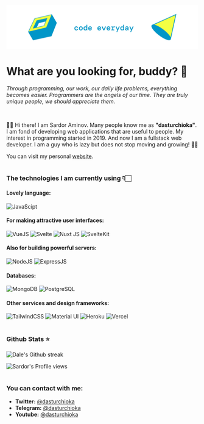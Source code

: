 <img src="./banner.jpg" alt="banner" />

# What are you looking for, buddy? 👀

_Through programming, our work, our daily life problems, everything becomes easier. Programmers are the angels of our time. They are truly unique people, we should appreciate them._

<br>

👋🏻 Hi there! I am Sardor Aminov. Many people know me as <b>"dasturchioka"</b>. I am fond of developing web applications that are useful to people. My interest in programming started in 2019. And now I am a fullstack web developer. I am a guy who is lazy but does not stop moving and growing! 💪🏻

You can visit my personal <a href="https://dasturchioka.uz" target="_blank">website</a>.

<h1></h1>

### The technologies I am currently using 👇🏻

#### Lovely language:
![JavaScipt](https://img.shields.io/badge/JavaScript-323330?style=for-the-badge&logo=javascript&logoColor=F7DF1E)

#### For making attractive user interfaces:
![VueJS](https://img.shields.io/badge/vue.js-42b883?style=for-the-badge&logo=vue.js&logoColor=white)
![Svelte](https://img.shields.io/badge/Svelte-4A4A55?style=for-the-badge&logo=svelte&logoColor=FF3E00)
![Nuxt JS](https://img.shields.io/badge/Nuxt-41b883?style=for-the-badge&logo=nuxt.js&logoColor=white)
![SvelteKit](https://img.shields.io/badge/SvelteKit-FF3E00?style=for-the-badge&logo=Svelte&logoColor=white)

#### Also for building powerful servers:
![NodeJS](https://img.shields.io/badge/node.js-6DA55F?style=for-the-badge&logo=node.js&logoColor=white)
![ExpressJS](https://img.shields.io/badge/Express.js-000000?style=for-the-badge&logo=express&logoColor=white)

#### Databases:
![MongoDB](https://img.shields.io/badge/MongoDB-4EA94B?style=for-the-badge&logo=mongodb&logoColor=white)
![PostgreSQL](https://img.shields.io/badge/MySQL-005C84?style=for-the-badge&logo=mysql&logoColor=white)

#### Other services and design frameworks:
![TailwindCSS](https://img.shields.io/badge/tailwindcss-%2338B2AC.svg?style=for-the-badge&logo=tailwind-css&logoColor=white)
![Material UI](https://img.shields.io/badge/Material%20UI-007FFF?style=for-the-badge&logo=mui&logoColor=white)
![Heroku](https://img.shields.io/badge/Heroku-430098?style=for-the-badge&logo=heroku&logoColor=white)
![Vercel](https://img.shields.io/badge/vercel-%23000000.svg?style=for-the-badge&logo=vercel&logoColor=white)

<h1></h1>

### Github Stats ⭐

![Dale's Github streak](https://github-readme-streak-stats.herokuapp.com/?user=dasturchioka&stroke=ffffff&background=0E1217&ring=8B959E&fire=ffffff&currStreakNum=ffffff&currStreakLabel=fff&sideNums=ffffff&sideLabels=8B959E&dates=ffffff)

![Sardor's Profile views](https://komarev.com/ghpvc/?username=dasturchioka&color=lightgrey)

<h1></h1>

### You can contact with me:

- **Twitter:** [@dasturchioka](https://twitter.com/dasturchioka)
- **Telegram:** [@dasturchioka](https://t.me/okashettalar_bot)
- **Youtube:** [@dasturchioka](https://www.youtube.com/c/DasturchiOka)
